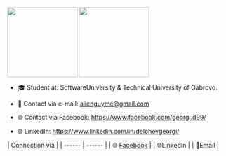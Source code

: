<div>
  <img height="160" align="left" src="https://github-readme-stats.vercel.app/api?username=georgidelchev&count_private=true&true&hide=issues&show_icons=true" />
  <img height="160" src="https://github-readme-stats.vercel.app/api/top-langs/?username=georgidelchev&layout=compact" />
</div>

- 🎓 Student at: SoftwareUniversity & Technical University of Gabrovo.

- 📧 Contact via e-mail: alienguymc@gmail.com

- 🌐 Contact via Facebook: https://www.facebook.com/georgi.d99/

- 🌐 LinkedIn: https://www.linkedin.com/in/delchevgeorgi/


| Connection via |
| ------ | ------ |
| 🌐 [Facebook](https://www.facebook.com/georgi.d99/) | 
| 🌐LinkedIn |
| 📧Email |

